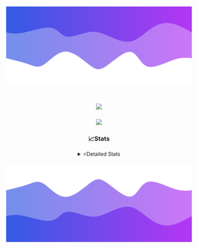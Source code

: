 ![Header](./header.png)
<div align="center">

<h1 align="center">
  <a href="https://git.io/typing-svg">
    <img src="https://readme-typing-svg.herokuapp.com/?lines=Hello,+There!+👋;This+is+chicho.;CEO+on+Hely+Development....;&center=true&size=25">
  </a>
</h1>
  
<p align="center">
  <img src="https://lanyard.cnrad.dev/api/852683595378196480" />
</p>

### 📈Stats
<details>
    <summary> ⚡Detailed Stats</summary>
    <br/>

<!--START_SECTION:waka-->
![Code Time](http://img.shields.io/badge/Code%20Time-291%20hrs%2013%20mins-blue)

![Profile Views](http://img.shields.io/badge/Profile%20Views-10-blue)

**🐱 My GitHub Data** 

> 📦 42.5 kB Used in GitHub's Storage 
 > 
> 🏆 22 Contributions in the Year 2023
 > 
> 🚫 Not Opted to Hire
 > 
> 📜 7 Public Repositories 
 > 
> 🔑 9 Private Repositories 
 > 
**I'm a Night 🦉** 

```text
🌞 Morning                15 commits          █░░░░░░░░░░░░░░░░░░░░░░░░   05.93 % 
🌆 Daytime                30 commits          ███░░░░░░░░░░░░░░░░░░░░░░   11.86 % 
🌃 Evening                123 commits         ████████████░░░░░░░░░░░░░   48.62 % 
🌙 Night                  85 commits          ████████░░░░░░░░░░░░░░░░░   33.60 % 
```
📅 **I'm Most Productive on Tuesday** 

```text
Monday                   19 commits          ██░░░░░░░░░░░░░░░░░░░░░░░   07.51 % 
Tuesday                  54 commits          █████░░░░░░░░░░░░░░░░░░░░   21.34 % 
Wednesday                47 commits          █████░░░░░░░░░░░░░░░░░░░░   18.58 % 
Thursday                 30 commits          ███░░░░░░░░░░░░░░░░░░░░░░   11.86 % 
Friday                   35 commits          ███░░░░░░░░░░░░░░░░░░░░░░   13.83 % 
Saturday                 23 commits          ██░░░░░░░░░░░░░░░░░░░░░░░   09.09 % 
Sunday                   45 commits          ████░░░░░░░░░░░░░░░░░░░░░   17.79 % 
```


📊 **This Week I Spent My Time On** 

```text
🕑︎ Time Zone: America/Argentina/Buenos_Aires

💬 Programming Languages: 
Python                   11 hrs 58 mins      █████████████░░░░░░░░░░░░   51.11 % 
HTML                     9 hrs 7 mins        ██████████░░░░░░░░░░░░░░░   38.96 % 
JavaScript               2 hrs 5 mins        ██░░░░░░░░░░░░░░░░░░░░░░░   08.91 % 
Text                     11 mins             ░░░░░░░░░░░░░░░░░░░░░░░░░   00.83 % 
Bash                     2 mins              ░░░░░░░░░░░░░░░░░░░░░░░░░   00.17 % 

🔥 Editors: 
VS Code                  23 hrs 25 mins      █████████████████████████   100.00 % 

🐱‍💻 Projects: 
Unknown Project          13 hrs 30 mins      ██████████████░░░░░░░░░░░   57.70 % 
Coder                    4 hrs 40 mins       █████░░░░░░░░░░░░░░░░░░░░   19.94 % 
FivemStrings             3 hrs 36 mins       ████░░░░░░░░░░░░░░░░░░░░░   15.42 % 
ocean-backend-v2         1 hr 37 mins        ██░░░░░░░░░░░░░░░░░░░░░░░   06.94 % 

💻 Operating System: 
Windows                  23 hrs 25 mins      █████████████████████████   100.00 % 
```

**I Mostly Code in JavaScript** 

```text
JavaScript               8 repos             █████████░░░░░░░░░░░░░░░░   34.78 % 
CSS                      4 repos             ████░░░░░░░░░░░░░░░░░░░░░   17.39 % 
HTML                     2 repos             ██░░░░░░░░░░░░░░░░░░░░░░░   08.70 % 
C#                       2 repos             ██░░░░░░░░░░░░░░░░░░░░░░░   08.70 % 
Batchfile                1 repo              █░░░░░░░░░░░░░░░░░░░░░░░░   04.35 % 
```




 Last Updated on 19/08/2023 14:09:42 UTC
<!--END_SECTION:waka-->
</details>

![Footer](./footer.png)
